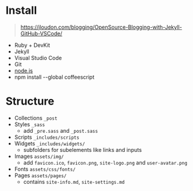 ---
---
# Install

> <https://jloudon.com/blogging/OpenSource-Blogging-with-Jekyll-GitHub-VSCode/>

- Ruby + DevKit
- Jekyll
- Visual Studio Code
- Git
- [node.js](https://nodejs.org/en/download/current)
- npm install --global coffeescript

# Structure

- Collections `_post`
- Styles `_sass`
  - add `_pre.sass` and `_post.sass`
- Scripts `_includes/scripts`
- Widgets `_includes/widgets/`
  - subfolders for subelements like links and inputs
- Images `assets/img/`
  - add `favicon.ico`, `favicon.png`, `site-logo.png` and `user-avatar.png`
- Fonts `assets/css/fonts/`
- Pages `assets/pages/`
  - contains `site-info.md`, `site-settings.md`